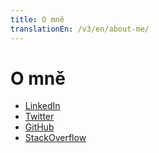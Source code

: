 ```yaml
---
title: O mně
translationEn: /v3/en/about-me/
---
```


# O mně

* [LinkedIn](https://cz.linkedin.com/in/frantisekrezac)
* [Twitter](https://twitter.com/calaverainfo)
* [GitHub](https://github.com/calaveraInfo)
* [StackOverflow](http://stackoverflow.com/users/263639/calavera-info)

